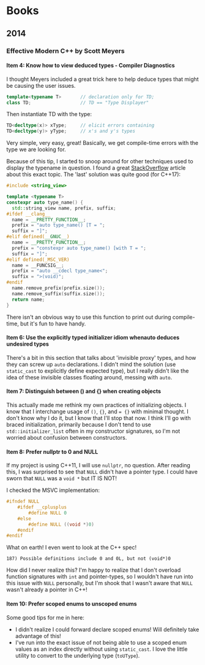 # Books

## 2014

### Effective Modern C++ by Scott Meyers

#### Item 4: Know how to view deduced types - Compiler Diagnostics

I thought Meyers included a great trick here to help deduce types that might be
causing the user issues.

```cpp
template<typename T>       // declaration only for TD;
class TD;                  // TD == "Type Displayer"
```

Then instantiate TD with the type:

```cpp
TD<decltype(x)> xType;     // elicit errors containing
TD<decltype(y)> yType;     // x's and y's types
```

Very simple, very easy, great! Basically, we get compile-time errors with the
type we are looking for.

Because of this tip, I started to snoop around for other techniques used to
display the typename in question. I found a great [StackOverflow](https://stackoverflow.com/questions/81870/is-it-possible-to-print-a-variables-type-in-standard-c/56766138#56766138)
article about this exact topic. The 'last' solution was quite good (for C++17):

```cpp
#include <string_view>

template <typename T>
constexpr auto type_name() {
  std::string_view name, prefix, suffix;
#ifdef __clang__
  name = __PRETTY_FUNCTION__;
  prefix = "auto type_name() [T = ";
  suffix = "]";
#elif defined(__GNUC__)
  name = __PRETTY_FUNCTION__;
  prefix = "constexpr auto type_name() [with T = ";
  suffix = "]";
#elif defined(_MSC_VER)
  name = __FUNCSIG__;
  prefix = "auto __cdecl type_name<";
  suffix = ">(void)";
#endif
  name.remove_prefix(prefix.size());
  name.remove_suffix(suffix.size());
  return name;
}
```

There isn't an obvious way to use this function to print out during
compile-time, but it's fun to have handy.

#### Item 6: Use the explicitly typed initializer idiom whenauto deduces undesired types

There's a bit in this section that talks about 'invisible proxy' types, and how
they can screw up `auto` declarations. I didn't mind the solution (use
`static_cast` to explicitly define expected type), but I really didn't like the
idea of these invisible classes floating around, messing with `auto`.

#### Item 7: Distinguish between () and {} when creating objects

This actually made me rethink my own practices of initializing objects. I know
that I interchange usage of `()`, `{}`, and `= {}` with minimal thought. I don't
know why I do it, but I know that I'll stop that now. I think I'll go with
braced initialization, primarily because I don't tend to use
`std::initializer_list` often in my constructor signatures, so I'm not worried
about confusion between constructors.

#### Item 8: Prefer nullptr to 0 and NULL

If my project is using C++11, I will use `nullptr`, no question. After reading
this, I was surprised to see that `NULL` didn't have a pointer type. I could
have sworn that `NULL` was a `void *` but IT IS NOT!

I checked the MSVC implementation:

```cpp
#ifndef NULL
    #ifdef __cplusplus
        #define NULL 0
    #else
        #define NULL ((void *)0)
    #endif
#endif
```

What on earth! I even went to look at the C++ spec!

```text
187) Possible definitions include 0 and 0L, but not (void*)0
```

How did I never realize this? I'm happy to realize that I don't overload
function signatures with `int` and pointer-types, so I wouldn't have run into
this issue with `NULL` personally, but I'm shook that I wasn't aware that
`NULL` wasn't already a pointer in C++!

#### Item 10: Prefer scoped enums to unscoped enums

Some good tips for me in here:

* I didn't realize I could forward declare scoped enums! Will definitely take
  advantage of this!
* I've run into the exact issue of not being able to use a scoped enum values as
  an index directly without using `static_cast`. I love the little utility to
  convert to the underlying type (`toUType`).
  